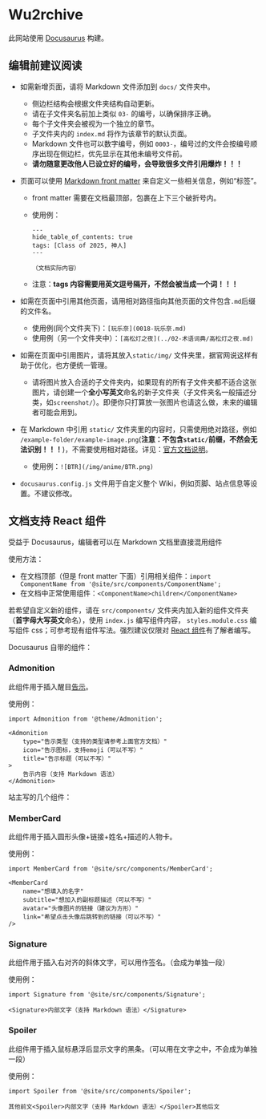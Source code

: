 # Wu2rchive

此网站使用 [Docusaurus](https://docusaurus.io/zh-CN/) 构建。

## 编辑前建议阅读

-   如需新增页面，请将 Markdown 文件添加到 `docs/` 文件夹中。

    -   侧边栏结构会根据文件夹结构自动更新。
    -   请在子文件夹名前加上类似 `03-` 的编号，以确保排序正确。
    -   每个子文件夹会被视为一个独立的章节。
    -   子文件夹内的 `index.md` 将作为该章节的默认页面。
    -   Markdown 文件也可以数字编号，例如 `0003-`，编号过的文件会按编号顺序出现在侧边栏，优先显示在其他未编号文件前。
    -   **请勿随意更改他人已设立好的编号，会导致很多文件引用爆炸！！！**

-   页面可以使用 [Markdown front matter](https://docusaurus.io/zh-CN/docs/api/plugins/@docusaurus/plugin-content-docs#markdown-front-matter) 来自定义一些相关信息，例如“标签”。

    -   front matter 需要在文档最顶部，包裹在上下三个破折号内。
    -   使用例：

        ```
        ---
        hide_table_of_contents: true
        tags: [Class of 2025, 神人]
        ---

        （文档实际内容）
        ```

    -   注意：**tags 内容需要用英文逗号隔开，不然会被当成一个词！！！**

-   如需在页面中引用其他页面，请用相对路径指向其他页面的文件包含`.md`后缀的文件名。

    -   使用例(同个文件夹下)：`[玩乐奈](0018-玩乐奈.md)`
    -   使用例（另一个文件夹中）：`[高松灯之夜](../02-术语词典/高松灯之夜.md)`

-   如需在页面中引用图片，请将其放入`static/img/` 文件夹里，据官网说这样有助于优化，也方便统一管理。

    -   请将图片放入合适的子文件夹内，如果现有的所有子文件夹都不适合这张图片，请创建一个**全小写英文**命名的新子文件夹（子文件夹名一般描述分类，如`screenshot/`）。即便你只打算放一张图片也请这么做，未来的编辑者可能会用到。

-   在 Markdown 中引用 `static/` 文件夹里的内容时，只需使用绝对路径，例如 `/example-folder/example-image.png`(**注意：不包含`static/`前缀，不然会无法识别！！！**)，不需要使用相对路径。详见：[官方文档说明](https://docusaurus.io/zh-CN/docs/markdown-features/assets#static-assets)。

    -   使用例：`![BTR](/img/anime/BTR.png)`

-   `docusaurus.config.js` 文件用于自定义整个 Wiki，例如页脚、站点信息等设置。不建议修改。

## 文档支持 React 组件

受益于 Docusaurus，编辑者可以在 Markdown 文档里直接混用组件

使用方法：

-   在文档顶部（但是 front matter 下面）引用相关组件：`import ComponentName from '@site/src/components/ComponentName';`
-   在文档中正常使用组件：`<ComponentName>children</ComponentName>`

若希望自定义新的组件，请在 `src/components/` 文件夹内加入新的组件文件夹（**首字母大写英文**命名），使用 `index.js` 编写组件内容， `styles.module.css` 编写组件 css；可参考现有组件写法。强烈建议仅限对 [React 组件](https://zh-hans.react.dev/learn/your-first-component)有了解者编写。

Docusaurus 自带的组件：

### Admonition

此组件用于插入醒目[告示](https://docusaurus.io/zh-CN/docs/markdown-features/admonitions#usage-in-jsx)。

使用例：

```
import Admonition from '@theme/Admonition';

<Admonition
    type="告示类型（支持的类型请参考上面官方文档）"
    icon="告示图标，支持emoji（可以不写）"
    title="告示标题（可以不写）"
>
    告示内容（支持 Markdown 语法）
</Admonition>
```

站主写的几个组件：

### MemberCard

此组件用于插入圆形头像+链接+姓名+描述的人物卡。

使用例：

```
import MemberCard from '@site/src/components/MemberCard';

<MemberCard
    name="想填入的名字"
    subtitle="想加入的副标题描述（可以不写）"
    avatar="头像图片的链接（建议为方形）"
    link="希望点击头像后跳转到的链接（可以不写）"
/>
```

### Signature

此组件用于插入右对齐的斜体文字，可以用作签名。（会成为单独一段）

使用例：

```
import Signature from '@site/src/components/Signature';

<Signature>内部文字（支持 Markdown 语法）</Signature>
```

### Spoiler

此组件用于插入鼠标悬浮后显示文字的黑条。（可以用在文字之中，不会成为单独一段）

使用例：

```
import Spoiler from '@site/src/components/Spoiler';

其他前文<Spoiler>内部文字（支持 Markdown 语法）</Spoiler>其他后文
```

